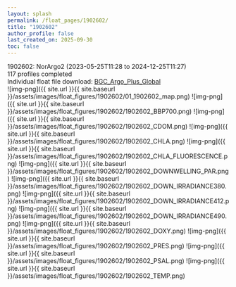 ```yaml
---
layout: splash
permalink: /float_pages/1902602/
title: "1902602"
author_profile: false
last_created_on: 2025-09-30
toc: false
---
```

 
1902602: NorArgo2 (2023-05-25T11:28 to 2024-12-25T11:27)\
117 profiles completed\
Individual float file download: [BGC_Argo_Plus_Global](https://ftp.soest.hawaii.edu/bgc_argo_plus/Individual_Floats/outliers_removed/1902602_Sprof_processed.nc)\
![img-png]({{ site.url }}{{ site.baseurl }}/assets/images/float_figures/1902602/01_1902602_map.png)
![img-png]({{ site.url }}{{ site.baseurl }}/assets/images/float_figures/1902602/1902602_BBP700.png)
![img-png]({{ site.url }}{{ site.baseurl }}/assets/images/float_figures/1902602/1902602_CDOM.png)
![img-png]({{ site.url }}{{ site.baseurl }}/assets/images/float_figures/1902602/1902602_CHLA.png)
![img-png]({{ site.url }}{{ site.baseurl }}/assets/images/float_figures/1902602/1902602_CHLA_FLUORESCENCE.png)
![img-png]({{ site.url }}{{ site.baseurl }}/assets/images/float_figures/1902602/1902602_DOWNWELLING_PAR.png)
![img-png]({{ site.url }}{{ site.baseurl }}/assets/images/float_figures/1902602/1902602_DOWN_IRRADIANCE380.png)
![img-png]({{ site.url }}{{ site.baseurl }}/assets/images/float_figures/1902602/1902602_DOWN_IRRADIANCE412.png)
![img-png]({{ site.url }}{{ site.baseurl }}/assets/images/float_figures/1902602/1902602_DOWN_IRRADIANCE490.png)
![img-png]({{ site.url }}{{ site.baseurl }}/assets/images/float_figures/1902602/1902602_DOXY.png)
![img-png]({{ site.url }}{{ site.baseurl }}/assets/images/float_figures/1902602/1902602_PRES.png)
![img-png]({{ site.url }}{{ site.baseurl }}/assets/images/float_figures/1902602/1902602_PSAL.png)
![img-png]({{ site.url }}{{ site.baseurl }}/assets/images/float_figures/1902602/1902602_TEMP.png)
